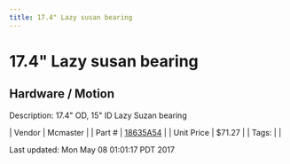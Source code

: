 ```yaml
---
title: 17.4" Lazy susan bearing
---
```


# 17.4" Lazy susan bearing
## Hardware / Motion
Description: 	17.4" OD, 15" ID Lazy Suzan bearing 

| Vendor | Mcmaster | 
| Part # | [18635A54](https://www.mcmaster.com/#18635A54) | 
| Unit Price | $71.27 | 
| Tags: |  | 

Last updated: Mon May 08 01:01:17 PDT 2017